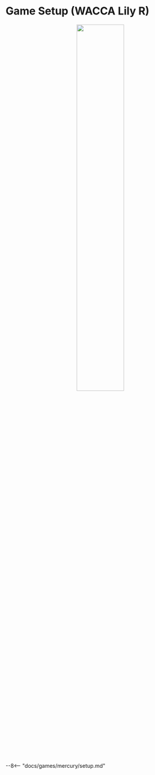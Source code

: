 # Game Setup (WACCA Lily R)
<div style="text-align: center;">
    <img src="/img/wacca/waccalilyr.png" width="50%">
</div>

--8<-- "docs/games/mercury/setup.md"